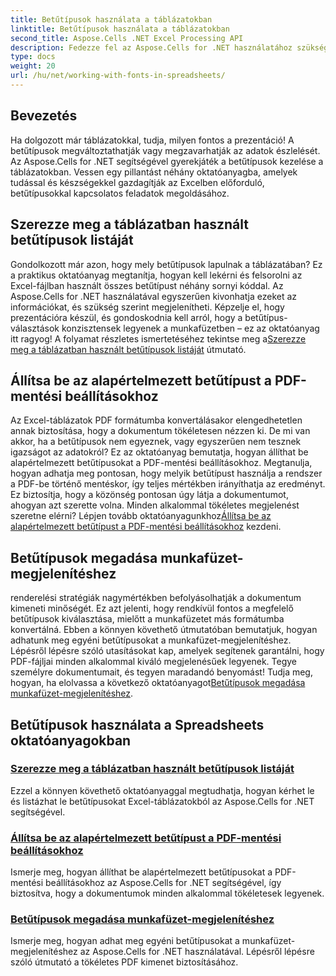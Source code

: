 ```yaml
---
title: Betűtípusok használata a táblázatokban
linktitle: Betűtípusok használata a táblázatokban
second_title: Aspose.Cells .NET Excel Processing API
description: Fedezze fel az Aspose.Cells for .NET használatához szükséges alapvető oktatóanyagokat, amelyek a táblázatok betűkészlet-kezelésére és az optimális dokumentum-megjelenítés biztosítására összpontosítanak.
type: docs
weight: 20
url: /hu/net/working-with-fonts-in-spreadsheets/
---
```

## Bevezetés

Ha dolgozott már táblázatokkal, tudja, milyen fontos a prezentáció! A betűtípusok megváltoztathatják vagy megzavarhatják az adatok észlelését. Az Aspose.Cells for .NET segítségével gyerekjáték a betűtípusok kezelése a táblázatokban. Vessen egy pillantást néhány oktatóanyagba, amelyek tudással és készségekkel gazdagítják az Excelben előforduló, betűtípusokkal kapcsolatos feladatok megoldásához.

## Szerezze meg a táblázatban használt betűtípusok listáját

 Gondolkozott már azon, hogy mely betűtípusok lapulnak a táblázatában? Ez a praktikus oktatóanyag megtanítja, hogyan kell lekérni és felsorolni az Excel-fájlban használt összes betűtípust néhány sornyi kóddal. Az Aspose.Cells for .NET használatával egyszerűen kivonhatja ezeket az információkat, és szükség szerint megjelenítheti. Képzelje el, hogy prezentációra készül, és gondoskodnia kell arról, hogy a betűtípus-választások konzisztensek legyenek a munkafüzetben – ez az oktatóanyag itt ragyog! A folyamat részletes ismertetéséhez tekintse meg a[Szerezze meg a táblázatban használt betűtípusok listáját](./get-list-of-fonts-used-in-spreadsheet/) útmutató.

## Állítsa be az alapértelmezett betűtípust a PDF-mentési beállításokhoz

Az Excel-táblázatok PDF formátumba konvertálásakor elengedhetetlen annak biztosítása, hogy a dokumentum tökéletesen nézzen ki. De mi van akkor, ha a betűtípusok nem egyeznek, vagy egyszerűen nem tesznek igazságot az adatokról? Ez az oktatóanyag bemutatja, hogyan állíthat be alapértelmezett betűtípusokat a PDF-mentési beállításokhoz. Megtanulja, hogyan adhatja meg pontosan, hogy melyik betűtípust használja a rendszer a PDF-be történő mentéskor, így teljes mértékben irányíthatja az eredményt. Ez biztosítja, hogy a közönség pontosan úgy látja a dokumentumot, ahogyan azt szerette volna. Minden alkalommal tökéletes megjelenést szeretne elérni? Lépjen tovább oktatóanyagunkhoz[Állítsa be az alapértelmezett betűtípust a PDF-mentési beállításokhoz](./set-default-font-for-pdf-save-options/) kezdeni.

## Betűtípusok megadása munkafüzet-megjelenítéshez

 renderelési stratégiák nagymértékben befolyásolhatják a dokumentum kimeneti minőségét. Ez azt jelenti, hogy rendkívül fontos a megfelelő betűtípusok kiválasztása, mielőtt a munkafüzetet más formátumba konvertálná. Ebben a könnyen követhető útmutatóban bemutatjuk, hogyan adhatunk meg egyéni betűtípusokat a munkafüzet-megjelenítéshez. Lépésről lépésre szóló utasításokat kap, amelyek segítenek garantálni, hogy PDF-fájljai minden alkalommal kiváló megjelenésűek legyenek. Tegye személyre dokumentumait, és tegyen maradandó benyomást! Tudja meg, hogyan, ha elolvassa a következő oktatóanyagot[Betűtípusok megadása munkafüzet-megjelenítéshez](./specify-fonts-for-workbook-rendering/).

## Betűtípusok használata a Spreadsheets oktatóanyagokban
### [Szerezze meg a táblázatban használt betűtípusok listáját](./get-list-of-fonts-used-in-spreadsheet/)
Ezzel a könnyen követhető oktatóanyaggal megtudhatja, hogyan kérhet le és listázhat le betűtípusokat Excel-táblázatokból az Aspose.Cells for .NET segítségével.
### [Állítsa be az alapértelmezett betűtípust a PDF-mentési beállításokhoz](./set-default-font-for-pdf-save-options/)
Ismerje meg, hogyan állíthat be alapértelmezett betűtípusokat a PDF-mentési beállításokhoz az Aspose.Cells for .NET segítségével, így biztosítva, hogy a dokumentumok minden alkalommal tökéletesek legyenek.
### [Betűtípusok megadása munkafüzet-megjelenítéshez](./specify-fonts-for-workbook-rendering/)
Ismerje meg, hogyan adhat meg egyéni betűtípusokat a munkafüzet-megjelenítéshez az Aspose.Cells for .NET használatával. Lépésről lépésre szóló útmutató a tökéletes PDF kimenet biztosításához.